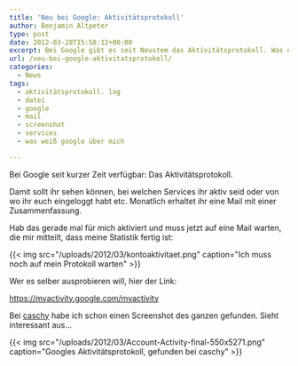 ```yaml
---
title: 'Neu bei Google: Aktivitätsprotokoll'
author: Benjamin Altpeter
type: post
date: 2012-03-28T15:58:12+00:00
excerpt: Bei Google gibt es seit Neustem das Aktivitätsprotokoll. Was es bringt, erfahrt ihr hier...
url: /neu-bei-google-aktivitatsprotokoll/
categories:
  - News
tags:
  - aktivitätsprotokoll. log
  - datei
  - google
  - mail
  - screenshot
  - services
  - was weiß google über mich

---
```

Bei Google seit kurzer Zeit verfügbar: Das Aktivitätsprotokoll.

Damit sollt ihr sehen können, bei welchen Services ihr aktiv seid oder von wo ihr euch eingeloggt habt etc. Monatlich erhaltet ihr eine Mail mit einer Zusammenfassung.

Hab das gerade mal für mich aktiviert und muss jetzt auf eine Mail warten, die mir mitteilt, dass meine Statistik fertig ist:

{{< img src="/uploads/2012/03/kontoaktivitaet.png" caption="Ich muss noch auf mein Protokoll warten" >}}

Wer es selber ausprobieren will, hier der Link:

https://myactivity.google.com/myactivity

Bei <a title="caschys Artikel" href="http://stadt-bremerhaven.de/neues-google-feature-uebersicht-ueber-eure-aktivitaeten/" target="_blank">caschy</a> habe ich schon einen Screenshot des ganzen gefunden. Sieht interessant aus&#8230;

{{< img src="/uploads/2012/03/Account-Activity-final-550x5271.png" caption="Googles Aktivitätsprotokoll, gefunden bei caschy" >}}
